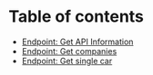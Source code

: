 # Table of contents

* [Endpoint: Get API Information](README.md)
* [Endpoint: Get companies](endpoint-get-companies.md)
* [Endpoint: Get single car](endpoint-get-single-car.md)
